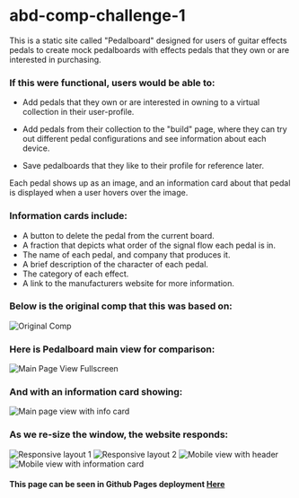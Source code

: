 # abd-comp-challenge-1
 This is a static site called "Pedalboard" designed for users of guitar effects pedals to create mock pedalboards with effects pedals that they own or are interested in purchasing.

### If this were functional, users would be able to:

* Add pedals that they own or are interested in owning to a virtual collection in their user-profile.

* Add pedals from their collection to the "build" page, where they can try out different pedal configurations and see information about each device.

* Save pedalboards that they like to their profile for reference later.

Each pedal shows up as an image, and an information card about that pedal is displayed when a user hovers over the image.

### Information cards include:

* A button to delete the pedal from the current board.
* A fraction that depicts what order of the signal flow each pedal is in.
* The name of each pedal, and company that produces it.
* A brief description of the character of each pedal.
* The category of each effect.
* A link to the manufacturers website for more information.

### Below is the original comp that this was based on:
![Original Comp](screenshots/static-comp-challenge-og.png)
### Here is Pedalboard main view for comparison:
![Main Page View Fullscreen](screenshots/main_view.png)
### And with an information card showing:
![Main page view with info card](screenshots/main_view_info.png)
### As we re-size the window, the website responds:
![Responsive layout 1](screenshots/scrunched_view.png)
![Responsive layout 2](screenshots/more_scrunched_view.png)
![Mobile view with header](screenshots/mobile_view_header.png)
![Mobile view with information card](screenshots/mobile_view_info.png)
#### This page can be seen in Github Pages deployment [Here](https://abdeboskey.github.io/abd-comp-challenge-1/)
